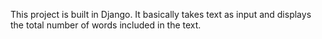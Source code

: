 This project is built in Django. It basically takes text as input and displays the total number of words included in the text.
